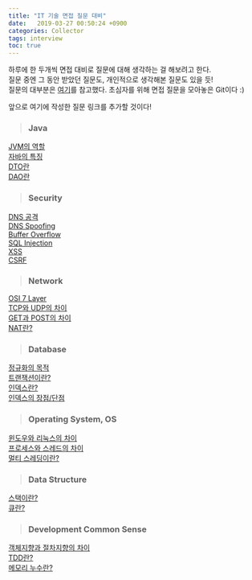 ```yaml
---
title: "IT 기술 면접 질문 대비"
date:   2019-03-27 00:50:24 +0900
categories: Collector
tags: interview
toc: true
---
```


하루에 한 두개씩 면접 대비로 질문에 대해 생각하는 걸 해보려고 한다.  
질문 중엔 그 동안 받았던 질문도, 개인적으로 생각해본 질문도 있을 듯!  
질문의 대부분은 [여기](https://github.com/JaeYeopHan/Interview_Question_for_Beginner)를 참고했다. 초심자를 위해 면접 질문을 모아놓은 Git이다 :)  
  
앞으로 여기에 작성한 질문 링크를 추가할 것이다!  

> ### Java

[JVM의 역할](https://2ssue.github.io/interview/190327_PJI/)  
[자바의 특징](https://2ssue.github.io/interview/190327_PJI/)  
[DTO란](https://2ssue.github.io/interview/190423_PJI/)  
[DAO란](https://2ssue.github.io/interview/190423_PJI/)  

> ### Security

[DNS 공격](https://2ssue.github.io/interview/190328_PJI/)   
[DNS Spoofing](https://2ssue.github.io/interview/190328_PJI/)  
[Buffer Overflow](https://2ssue.github.io/interview/190406_PJI/)  
[SQL Injection](https://2ssue.github.io/interview/190406_PJI/)  
[XSS](https://2ssue.github.io/interview/190407_PJI/)  
[CSRF](https://2ssue.github.io/interview/190407_PJI/)  

> ### Network

[OSI 7 Layer](https://2ssue.github.io/interview/190329_PJI/)  
[TCP와 UDP의 차이](https://2ssue.github.io/interview/190329_PJI/)  
[GET과 POST의 차이](https://2ssue.github.io/interview/190401_PJI/)  
[NAT란?](https://2ssue.github.io/interview/190401_PJI/)  

> ### Database

[정규화의 목적](https://2ssue.github.io/interview/190402_PJI/)   
[트랜잭션이란?](https://2ssue.github.io/interview/190402_PJI/)  
[인덱스란?](https://2ssue.github.io/interview/190403_PJI/)  
[인덱스의 장점/단점](https://2ssue.github.io/interview/190403_PJI/)  

> ### Operating System, OS

[윈도우와 리눅스의 차이](https://2ssue.github.io/interview/190405_PJI/)  
[프로세스와 스레드의 차이](https://2ssue.github.io/interview/190405_PJI/)  
[멀티 스레딩이란?](https://2ssue.github.io/interview/190405_PJI/)  

> ### Data Structure

[스택이란?](https://2ssue.github.io/interview/190408_PJI/)  
[큐란?](https://2ssue.github.io/interview/190408_PJI/)  

> ### Development Common Sense

[객체지향과 절차지향의 차이](https://2ssue.github.io/interview/190409_PJI)  
[TDD란?](https://2ssue.github.io/interview/190410_PJI)  
[메모리 누수란?](https://2ssue.github.io/interview/190410_PJI)  